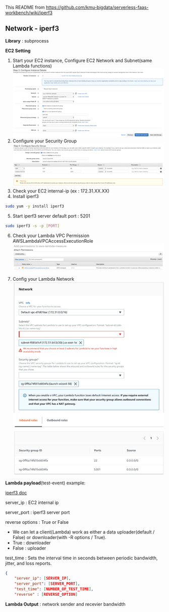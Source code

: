 This README from https://github.com/kmu-bigdata/serverless-faas-workbench/wiki/iperf3
## Network - iperf3

**Library** : subprocess

**EC2 Setting**
1. Start your EC2 instance, Configure EC2 Network and Subnet(same Lambda functions)
![image](images/1-instance-settings.png)
2. Configure your Security Group
![image](images/2-sg-settings.png)
3. Check your EC2 internal-ip (ex : 172.31.XX.XX)
4. Install iperf3
```bash
sudo yum -y install iperf3
```
5. Start iperf3 server
default port : 5201
```bash
sudo iperf3 -s -p [PORT]
```
6. Check your Lambda VPC Permission
AWSLambdaVPCAccessExecutionRole
![image](images/6-vpc-permissions.png)

7. Config your Lambda Network
![image](images/7-lambda-network.png)


**Lambda payload**(test-event) example:

[iperf3 doc](https://iperf.fr/iperf-doc.php)

server_ip : EC2 internal ip 

server_port : iperf3 server port

reverse options : True or False
 - We can let a client(Lambda) work as either a data uploader(default / False) or downloader(with -R options / True).
 - True : downloader
 - False : uploader

test_time : Sets the interval time in seconds between periodic bandwidth, jitter, and loss reports. 

```json
{
    "server_ip": [SERVER_IP],
    "server_port": [SERVER_PORT],
    "test_time": [NUMBER_OF_TEST_TIME],
    "reverse" : [REVERSE_OPTION] 
```

**Lambda Output** : network sender and recevier bandwidth
